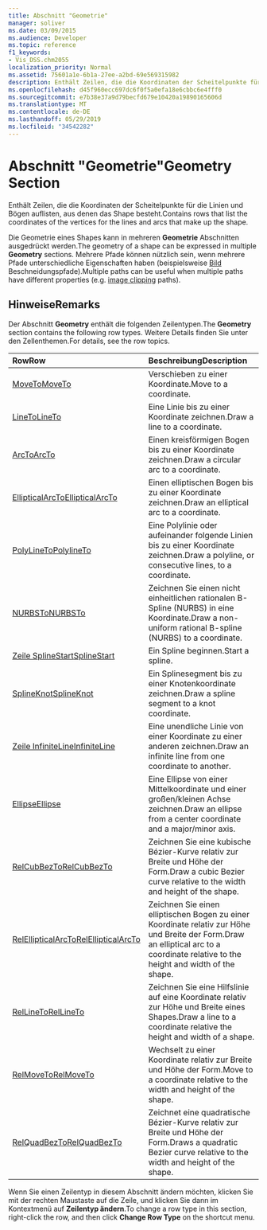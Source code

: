 ```yaml
---
title: Abschnitt "Geometrie"
manager: soliver
ms.date: 03/09/2015
ms.audience: Developer
ms.topic: reference
f1_keywords:
- Vis_DSS.chm2055
localization_priority: Normal
ms.assetid: 75601a1e-6b1a-27ee-a2bd-69e569315982
description: Enthält Zeilen, die die Koordinaten der Scheitelpunkte für die Linien und Bögen auflisten, aus denen das Shape besteht.
ms.openlocfilehash: d45f960ecc697dc6f0f5a0efa18e6cbbc6e4fff0
ms.sourcegitcommit: e7b38e37a9d79becfd679e10420a19890165606d
ms.translationtype: MT
ms.contentlocale: de-DE
ms.lasthandoff: 05/29/2019
ms.locfileid: "34542282"
---
```

# <a name="geometry-section"></a><span data-ttu-id="d6cf0-103">Abschnitt "Geometrie"</span><span class="sxs-lookup"><span data-stu-id="d6cf0-103">Geometry Section</span></span>

<span data-ttu-id="d6cf0-104">Enthält Zeilen, die die Koordinaten der Scheitelpunkte für die Linien und Bögen auflisten, aus denen das Shape besteht.</span><span class="sxs-lookup"><span data-stu-id="d6cf0-104">Contains rows that list the coordinates of the vertices for the lines and arcs that make up the shape.</span></span> 
  
<span data-ttu-id="d6cf0-105">Die Geometrie eines Shapes kann in mehreren **Geometrie** Abschnitten ausgedrückt werden.</span><span class="sxs-lookup"><span data-stu-id="d6cf0-105">The geometry of a shape can be expressed in multiple **Geometry** sections.</span></span> <span data-ttu-id="d6cf0-106">Mehrere Pfade können nützlich sein, wenn mehrere Pfade unterschiedliche Eigenschaften haben (beispielsweise [Bild](clippingpath-cell-foreign-image-info-section.md) Beschneidungspfade).</span><span class="sxs-lookup"><span data-stu-id="d6cf0-106">Multiple paths can be useful when multiple paths have different properties (e.g. [image clipping](clippingpath-cell-foreign-image-info-section.md) paths).</span></span> 
  
## <a name="remarks"></a><span data-ttu-id="d6cf0-107">Hinweise</span><span class="sxs-lookup"><span data-stu-id="d6cf0-107">Remarks</span></span>

<span data-ttu-id="d6cf0-108">Der Abschnitt **Geometry** enthält die folgenden Zeilentypen.</span><span class="sxs-lookup"><span data-stu-id="d6cf0-108">The **Geometry** section contains the following row types.</span></span> <span data-ttu-id="d6cf0-109">Weitere Details finden Sie unter den Zellenthemen.</span><span class="sxs-lookup"><span data-stu-id="d6cf0-109">For details, see the row topics.</span></span> 
  
|<span data-ttu-id="d6cf0-110">Row</span><span class="sxs-lookup"><span data-stu-id="d6cf0-110">Row</span></span>|<span data-ttu-id="d6cf0-111">Beschreibung</span><span class="sxs-lookup"><span data-stu-id="d6cf0-111">Description</span></span>|
|:-----|:-----|
|[<span data-ttu-id="d6cf0-112">MoveTo</span><span class="sxs-lookup"><span data-stu-id="d6cf0-112">MoveTo</span></span>](moveto-row-geometry-section.md) <br/> |<span data-ttu-id="d6cf0-113">Verschieben zu einer Koordinate.</span><span class="sxs-lookup"><span data-stu-id="d6cf0-113">Move to a coordinate.</span></span>  <br/> |
|[<span data-ttu-id="d6cf0-114">LineTo</span><span class="sxs-lookup"><span data-stu-id="d6cf0-114">LineTo</span></span>](lineto-row-geometry-section.md) <br/> |<span data-ttu-id="d6cf0-115">Eine Linie bis zu einer Koordinate zeichnen.</span><span class="sxs-lookup"><span data-stu-id="d6cf0-115">Draw a line to a coordinate.</span></span>  <br/> |
|[<span data-ttu-id="d6cf0-116">ArcTo</span><span class="sxs-lookup"><span data-stu-id="d6cf0-116">ArcTo</span></span>](arcto-row-geometry-section.md) <br/> |<span data-ttu-id="d6cf0-117">Einen kreisförmigen Bogen bis zu einer Koordinate zeichnen.</span><span class="sxs-lookup"><span data-stu-id="d6cf0-117">Draw a circular arc to a coordinate.</span></span>  <br/> |
|[<span data-ttu-id="d6cf0-118">EllipticalArcTo</span><span class="sxs-lookup"><span data-stu-id="d6cf0-118">EllipticalArcTo</span></span>](ellipticalarcto-row-geometry-section.md) <br/> |<span data-ttu-id="d6cf0-119">Einen elliptischen Bogen bis zu einer Koordinate zeichnen.</span><span class="sxs-lookup"><span data-stu-id="d6cf0-119">Draw an elliptical arc to a coordinate.</span></span>  <br/> |
|[<span data-ttu-id="d6cf0-120">PolyLineTo</span><span class="sxs-lookup"><span data-stu-id="d6cf0-120">PolylineTo</span></span>](polylineto-row-geometry-section.md) <br/> |<span data-ttu-id="d6cf0-121">Eine Polylinie oder aufeinander folgende Linien bis zu einer Koordinate zeichnen.</span><span class="sxs-lookup"><span data-stu-id="d6cf0-121">Draw a polyline, or consecutive lines, to a coordinate.</span></span>  <br/> |
|[<span data-ttu-id="d6cf0-122">NURBSTo</span><span class="sxs-lookup"><span data-stu-id="d6cf0-122">NURBSTo</span></span>](nurbsto-row-geometry-section.md) <br/> |<span data-ttu-id="d6cf0-123">Zeichnen Sie einen nicht einheitlichen rationalen B-Spline (NURBS) in eine Koordinate.</span><span class="sxs-lookup"><span data-stu-id="d6cf0-123">Draw a non-uniform rational B-spline (NURBS) to a coordinate.</span></span>  <br/> |
|[<span data-ttu-id="d6cf0-124">Zeile SplineStart</span><span class="sxs-lookup"><span data-stu-id="d6cf0-124">SplineStart</span></span>](splinestart-row-geometry-section.md) <br/> |<span data-ttu-id="d6cf0-125">Ein Spline beginnen.</span><span class="sxs-lookup"><span data-stu-id="d6cf0-125">Start a spline.</span></span>  <br/> |
|[<span data-ttu-id="d6cf0-126">SplineKnot</span><span class="sxs-lookup"><span data-stu-id="d6cf0-126">SplineKnot</span></span>](splineknot-row-geometry-section.md) <br/> |<span data-ttu-id="d6cf0-127">Ein Splinesegment bis zu einer Knotenkoordinate zeichnen.</span><span class="sxs-lookup"><span data-stu-id="d6cf0-127">Draw a spline segment to a knot coordinate.</span></span>  <br/> |
|[<span data-ttu-id="d6cf0-128">Zeile InfiniteLine</span><span class="sxs-lookup"><span data-stu-id="d6cf0-128">InfiniteLine</span></span>](infiniteline-row-geometry-section.md) <br/> |<span data-ttu-id="d6cf0-129">Eine unendliche Linie von einer Koordinate zu einer anderen zeichnen.</span><span class="sxs-lookup"><span data-stu-id="d6cf0-129">Draw an infinite line from one coordinate to another.</span></span>  <br/> |
|[<span data-ttu-id="d6cf0-130">Ellipse</span><span class="sxs-lookup"><span data-stu-id="d6cf0-130">Ellipse</span></span>](ellipse-row-geometry-section.md) <br/> |<span data-ttu-id="d6cf0-131">Eine Ellipse von einer Mittelkoordinate und einer großen/kleinen Achse zeichnen.</span><span class="sxs-lookup"><span data-stu-id="d6cf0-131">Draw an ellipse from a center coordinate and a major/minor axis.</span></span>  <br/> |
|[<span data-ttu-id="d6cf0-132">RelCubBezTo</span><span class="sxs-lookup"><span data-stu-id="d6cf0-132">RelCubBezTo</span></span>](relcubbezto-row-geometry-section.md) <br/> |<span data-ttu-id="d6cf0-133">Zeichnen Sie eine kubische Bézier-Kurve relativ zur Breite und Höhe der Form.</span><span class="sxs-lookup"><span data-stu-id="d6cf0-133">Draw a cubic Bezier curve relative to the width and height of the shape.</span></span>  <br/> |
|[<span data-ttu-id="d6cf0-134">RelEllipticalArcTo</span><span class="sxs-lookup"><span data-stu-id="d6cf0-134">RelEllipticalArcTo</span></span>](relellipticalarcto-row-geometry-section.md) <br/> |<span data-ttu-id="d6cf0-135">Zeichnen Sie einen elliptischen Bogen zu einer Koordinate relativ zur Höhe und Breite der Form.</span><span class="sxs-lookup"><span data-stu-id="d6cf0-135">Draw an elliptical arc to a coordinate relative to the height and width of the shape.</span></span>  <br/> |
|[<span data-ttu-id="d6cf0-136">RelLineTo</span><span class="sxs-lookup"><span data-stu-id="d6cf0-136">RelLineTo</span></span>](rellineto-row-geometry-section.md) <br/> |<span data-ttu-id="d6cf0-137">Zeichnen Sie eine Hilfslinie auf eine Koordinate relativ zur Höhe und Breite eines Shapes.</span><span class="sxs-lookup"><span data-stu-id="d6cf0-137">Draw a line to a coordinate relative the height and width of a shape.</span></span>  <br/> |
|[<span data-ttu-id="d6cf0-138">RelMoveTo</span><span class="sxs-lookup"><span data-stu-id="d6cf0-138">RelMoveTo</span></span>](relmoveto-row-geometry-section.md) <br/> |<span data-ttu-id="d6cf0-139">Wechselt zu einer Koordinate relativ zur Breite und Höhe der Form.</span><span class="sxs-lookup"><span data-stu-id="d6cf0-139">Move to a coordinate relative to the width and height of the shape.</span></span>  <br/> |
|[<span data-ttu-id="d6cf0-140">RelQuadBezTo</span><span class="sxs-lookup"><span data-stu-id="d6cf0-140">RelQuadBezTo</span></span>](relquadbezto-row-geometry-section.md) <br/> |<span data-ttu-id="d6cf0-141">Zeichnet eine quadratische Bézier-Kurve relativ zur Breite und Höhe der Form.</span><span class="sxs-lookup"><span data-stu-id="d6cf0-141">Draws a quadratic Bezier curve relative to the width and height of the shape.</span></span>  <br/> |
   
<span data-ttu-id="d6cf0-142">Wenn Sie einen Zeilentyp in diesem Abschnitt ändern möchten, klicken Sie mit der rechten Maustaste auf die Zeile, und klicken Sie dann im Kontextmenü auf **Zeilentyp ändern**.</span><span class="sxs-lookup"><span data-stu-id="d6cf0-142">To change a row type in this section, right-click the row, and then click **Change Row Type** on the shortcut menu.</span></span> 
  

